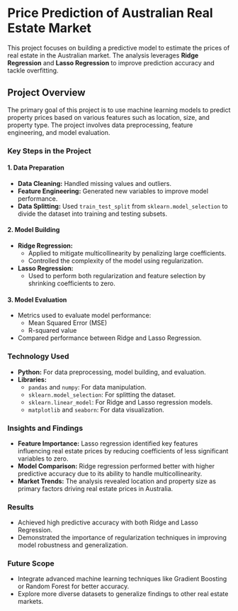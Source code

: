 # Price Prediction of Australian Real Estate Market

This project focuses on building a predictive model to estimate the prices of real estate in the Australian market. The analysis leverages **Ridge Regression** and **Lasso Regression** to improve prediction accuracy and tackle overfitting.

## Project Overview

The primary goal of this project is to use machine learning models to predict property prices based on various features such as location, size, and property type. The project involves data preprocessing, feature engineering, and model evaluation.

### Key Steps in the Project

#### 1. Data Preparation
- **Data Cleaning:** Handled missing values and outliers.
- **Feature Engineering:** Generated new variables to improve model performance.
- **Data Splitting:** Used `train_test_split` from `sklearn.model_selection` to divide the dataset into training and testing subsets.

#### 2. Model Building
- **Ridge Regression:**
  - Applied to mitigate multicollinearity by penalizing large coefficients.
  - Controlled the complexity of the model using regularization.
- **Lasso Regression:**
  - Used to perform both regularization and feature selection by shrinking coefficients to zero.

#### 3. Model Evaluation
- Metrics used to evaluate model performance:
  - Mean Squared Error (MSE)
  - R-squared value
- Compared performance between Ridge and Lasso Regression.

### Technology Used

- **Python:** For data preprocessing, model building, and evaluation.
- **Libraries:**
  - `pandas` and `numpy`: For data manipulation.
  - `sklearn.model_selection`: For splitting the dataset.
  - `sklearn.linear_model`: For Ridge and Lasso regression models.
  - `matplotlib` and `seaborn`: For data visualization.

### Insights and Findings

- **Feature Importance:** Lasso regression identified key features influencing real estate prices by reducing coefficients of less significant variables to zero.
- **Model Comparison:** Ridge regression performed better with higher predictive accuracy due to its ability to handle multicollinearity.
- **Market Trends:** The analysis revealed location and property size as primary factors driving real estate prices in Australia.

### Results

- Achieved high predictive accuracy with both Ridge and Lasso Regression.
- Demonstrated the importance of regularization techniques in improving model robustness and generalization.

### Future Scope

- Integrate advanced machine learning techniques like Gradient Boosting or Random Forest for better accuracy.
- Explore more diverse datasets to generalize findings to other real estate markets.

